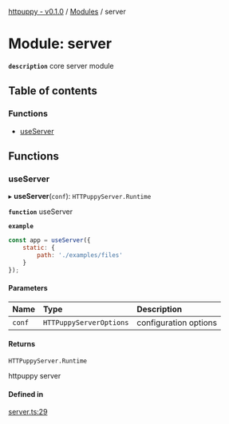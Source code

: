 [httpuppy - v0.1.0](../README.md) / [Modules](../modules.md) / server

# Module: server

**`description`** core server module

## Table of contents

### Functions

- [useServer](server.md#useserver)

## Functions

### useServer

▸ **useServer**(`conf`): `HTTPuppyServer.Runtime`

**`function`** useServer

**`example`**
```javascript
const app = useServer({
	static: {
		path: './examples/files'
	}
});
```

#### Parameters

| Name | Type | Description |
| :------ | :------ | :------ |
| `conf` | `HTTPuppyServerOptions` | configuration options |

#### Returns

`HTTPuppyServer.Runtime`

httpuppy server

#### Defined in

[server.ts:29](https://github.com/abschill/httpuppy/blob/48a3c5c/src/server.ts#L29)

